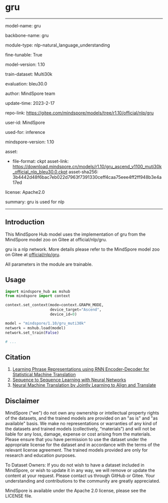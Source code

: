 # gru

---

model-name: gru

backbone-name: gru

module-type: nlp-natural_language_understanding

fine-tunable: True

model-version: 1.10

train-dataset: Multi30k

evaluation: bleu30.0

author: MindSpore team

update-time: 2023-2-17

repo-link: <https://gitee.com/mindspore/models/tree/r1.10/official/nlp/gru>

user-id: MindSpore

used-for: inference

mindspore-version: 1.10

asset:

-
    file-format: ckpt
    asset-link: <https://download.mindspore.cn/models/r1.10/gru_ascend_v1100_muti30k_official_nlp_bleu30.0.ckpt>
    asset-sha256: 3b4442d48f6bac7eb022d7963f7391330ceff4caa75eee4ff2ff948b3e4a17ed

license: Apache2.0

summary: gru is used for nlp

---

## Introduction

This MindSpore Hub model uses the implementation of gru from the MindSpore model zoo on Gitee at official/nlp/gru.

gru is a nlp network. More details please refer to the MindSpore model zoo on Gitee at [official/nlp/gru](https://gitee.com/mindspore/models/blob/r1.10/official/nlp/gru/README.md).

All parameters in the module are trainable.

## Usage

```python
import mindspore_hub as mshub
from mindspore import context

context.set_context(mode=context.GRAPH_MODE,
                    device_target="Ascend",
                    device_id=0)

model = "mindspore/1.10/gru_muti30k"
network = mshub.load(model)
network.set_train(False)

# ...
```

## Citation

1. [Learning Phrase Representations using RNN Encoder-Decoder for Statistical Machine Translation](https://arxiv.org/pdf/1406.1078.pdf)
2. [Sequence to Sequence Learning with Neural Networks](https://arxiv.org/pdf/1409.3215.pdf)
3. [Neural Machine Translation by Jointly Learning to Align and Translate](https://arxiv.org/pdf/1409.0473v7.pdf)

## Disclaimer

MindSpore ("we") do not own any ownership or intellectual property rights of the datasets, and the trained models are provided on an "as is" and "as available" basis. We make no representations or warranties of any kind of the datasets and trained models (collectively, “materials”) and will not be liable for any loss, damage, expense or cost arising from the materials. Please ensure that you have permission to use the dataset under the appropriate license for the dataset and in accordance with the terms of the relevant license agreement. The trained models provided are only for research and education purposes.

To Dataset Owners: If you do not wish to have a dataset included in MindSpore, or wish to update it in any way, we will remove or update the content at your request. Please contact us through GitHub or Gitee. Your understanding and contributions to the community are greatly appreciated.

MindSpore is available under the Apache 2.0 license, please see the LICENSE file.
